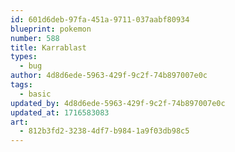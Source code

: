 ```yaml
---
id: 601d6deb-97fa-451a-9711-037aabf80934
blueprint: pokemon
number: 588
title: Karrablast
types:
  - bug
author: 4d8d6ede-5963-429f-9c2f-74b897007e0c
tags:
  - basic
updated_by: 4d8d6ede-5963-429f-9c2f-74b897007e0c
updated_at: 1716583083
art:
  - 812b3fd2-3238-4df7-b984-1a9f03db98c5
---
```

